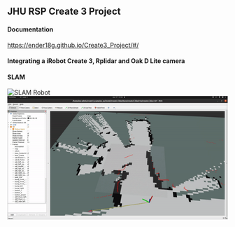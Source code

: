 ## JHU RSP Create 3 Project

#### Documentation
https://ender18g.github.io/Create3_Project/#/

#### Integrating a iRobot Create 3, Rplidar and Oak D Lite camera

#### SLAM
![SLAM Robot](docs/images/robot.gif)
![Slam Example](docs/images/slam.gif)
